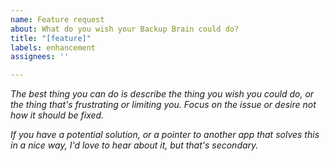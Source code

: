 ```yaml
---
name: Feature request
about: What do you wish your Backup Brain could do?
title: "[feature]"
labels: enhancement
assignees: ''

---
```


_The best thing you can do is describe the thing you wish you could do, or the thing that's frustrating or limiting you. Focus on the issue or desire not how it should be fixed._

_If you have a potential solution, or a pointer to another app that solves this in a nice way, I'd love to hear about it, but that's secondary._
